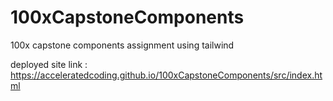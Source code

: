 # 100xCapstoneComponents
100x capstone components assignment using tailwind 


deployed site link : https://acceleratedcoding.github.io/100xCapstoneComponents/src/index.html
